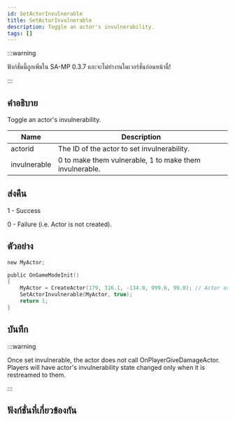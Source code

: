 ```yaml
---
id: SetActorInvulnerable
title: SetActorInvulnerable
description: Toggle an actor's invulnerability.
tags: []
---
```


:::warning

ฟังก์ชั่นนี้ถูกเพิ่มใน SA-MP 0.3.7 และจะไม่ทำงานในเวอร์ชั่นก่อนหน้านี้!

:::

## คำอธิบาย

Toggle an actor's invulnerability.


| Name | Description |
|------|-------------|
|actorid | The ID of the actor to set invulnerability.|
|invulnerable | 0 to make them vulnerable, 1 to make them invulnerable.|


## ส่งคืน

 1 - Success

 0 - Failure (i.e. Actor is not created).


## ตัวอย่าง


```c
new MyActor;

public OnGameModeInit()
{
    MyActor = CreateActor(179, 316.1, -134.0, 999.6, 90.0); // Actor as a salesperson in Ammunation.
    SetActorInvulnerable(MyActor, true);
    return 1;
}
```


## บันทึก

:::warning


 Once set invulnerable, the actor does not call OnPlayerGiveDamageActor.
 Players will have actor's invulnerability state changed only when it is restreamed to them.

:::


## ฟังก์ชั่นที่เกี่ยวข้องกัน


